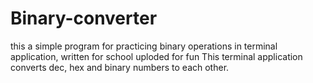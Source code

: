 # Binary-converter
this a simple program for practicing binary operations in terminal application, written for school uploded for fun
This terminal application converts dec, hex and binary numbers to each other.
